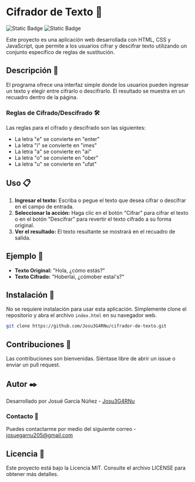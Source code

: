 # Cifrador de Texto 🔑
![Static Badge](https://img.shields.io/badge/License-MIT-purple)
![Static Badge](https://img.shields.io/badge/Status-Finish-blue)

Este proyecto es una aplicación web desarrollada con HTML, CSS y JavaScript, que permite a los usuarios cifrar y descifrar texto utilizando un conjunto específico de reglas de sustitución.

## Descripción 📖

El programa ofrece una interfaz simple donde los usuarios pueden ingresar un texto y elegir entre cifrarlo o descifrarlo. El resultado se muestra en un recuadro dentro de la página.

### Reglas de Cifrado/Descifrado 🛠️

Las reglas para el cifrado y descifrado son las siguientes:

- La letra "e" se convierte en "enter"
- La letra "i" se convierte en "imes"
- La letra "a" se convierte en "ai"
- La letra "o" se convierte en "ober"
- La letra "u" se convierte en "ufat"

## Uso 📋

1. **Ingresar el texto:** Escriba o pegue el texto que desea cifrar o descifrar en el campo de entrada.
2. **Seleccionar la acción:** Haga clic en el botón "Cifrar" para cifrar el texto o en el botón "Descifrar" para revertir el texto cifrado a su forma original.
3. **Ver el resultado:** El texto resultante se mostrará en el recuadro de salida.

## Ejemplo 📢

- **Texto Original:** "Hola, ¿cómo estás?"
- **Texto Cifrado:** "Hoberlai, ¿cómober estai's?"

## Instalación 🔧

No se requiere instalación para usar esta aplicación. Simplemente clone el repositorio y abra el archivo `index.html` en su navegador web.

```bash
git clone https://github.com/Josu3G4RNu/cifrador-de-texto.git
```

## Contribuciones 👐

Las contribuciones son bienvenidas. Siéntase libre de abrir un issue o enviar un pull request.

## Autor ✒️

Desarrollado por Josué García Núñez - [Josu3G4RNu](https://github.com/Josu3G4RNu)

### Contacto 📧

Puedes contactarme por medio del siguiente correo - josuegarnu205@gmail.com

## Licencia 📜

Este proyecto está bajo la Licencia MIT. Consulte el archivo LICENSE para obtener más detalles.
